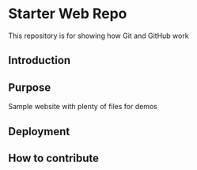 # Starter Web Repo

This repository is for showing how Git and GitHub work

## Introduction 

## Purpose

Sample website with plenty of files for demos

## Deployment

## How to contribute
